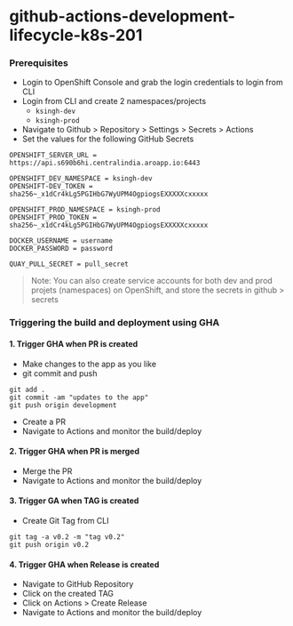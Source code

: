 # github-actions-development-lifecycle-k8s-201

### Prerequisites

- Login to OpenShift Console and grab the login credentials to login from CLI
- Login from CLI and create 2 namespaces/projects
  - `ksingh-dev`
  - `ksingh-prod`
- Navigate to Github > Repository > Settings > Secrets > Actions
- Set the values for the following GitHub Secrets
```
OPENSHIFT_SERVER_URL = https://api.s690b6hi.centralindia.aroapp.io:6443

OPENSHIFT_DEV_NAMESPACE = ksingh-dev
OPENSHIFT-DEV_TOKEN = sha256~_x1dCr4kLg5PGIHbG7WyUPM4OgpiogsEXXXXXcxxxxx

OPENSHIFT_PROD_NAMESPACE = ksingh-prod
OPENSHIFT_PROD_TOKEN = sha256~_x1dCr4kLg5PGIHbG7WyUPM4OgpiogsEXXXXXcxxxxx

DOCKER_USERNAME = username
DOCKER_PASSWORD = password

QUAY_PULL_SECRET = pull_secret
```

> Note: You can also create service accounts for both dev and prod projets (namespaces) on OpenShift, and store the secrets in github > secrets

### Triggering the build and deployment using GHA

#### 1. Trigger GHA when PR is created
- Make changes to the app as you like
- git commit and push
```
git add .
git commit -am "updates to the app"
git push origin development
```
- Create a PR
- Navigate to Actions and monitor the build/deploy

#### 2. Trigger GHA when PR is merged
- Merge the PR
- Navigate to Actions and monitor the build/deploy

#### 3. Trigger GA when TAG is created

- Create Git Tag from CLI
```
git tag -a v0.2 -m "tag v0.2"
git push origin v0.2

```

#### 4. Trigger GHA when Release is created
- Navigate to GitHub Repository
- Click on the created TAG
- Click on Actions > Create Release
- Navigate to Actions and monitor the build/deploy